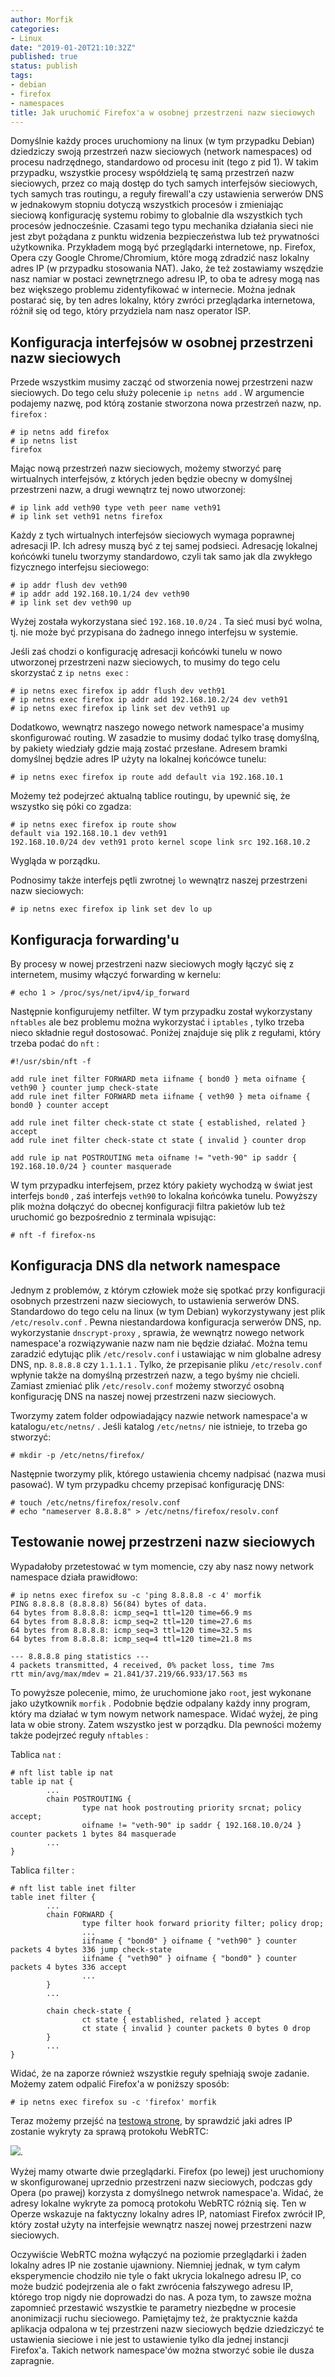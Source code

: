 ```yaml
---
author: Morfik
categories:
- Linux
date: "2019-01-20T21:10:32Z"
published: true
status: publish
tags:
- debian
- firefox
- namespaces
title: Jak uruchomić Firefox'a w osobnej przestrzeni nazw sieciowych
---
```


Domyślnie każdy proces uruchomiony na linux (w tym przypadku Debian) dziedziczy swoją przestrzeń
nazw sieciowych (network namespaces) od procesu nadrzędnego, standardowo od procesu init (tego z
pid 1). W takim przypadku, wszystkie procesy współdzielą tę samą przestrzeń nazw sieciowych, przez
co mają dostęp do tych samych interfejsów sieciowych, tych samych tras routingu, a reguły
firewall'a czy ustawienia serwerów DNS w jednakowym stopniu dotyczą wszystkich procesów i
zmieniając sieciową konfigurację systemu robimy to globalnie dla wszystkich tych procesów
jednocześnie. Czasami tego typu mechanika działania sieci nie jest zbyt pożądana z punktu
widzenia bezpieczeństwa lub też prywatności użytkownika. Przykładem mogą być przeglądarki
internetowe, np. Firefox, Opera czy Google Chrome/Chromium, które mogą zdradzić nasz lokalny adres
IP (w przypadku stosowania NAT). Jako, że też zostawiamy wszędzie nasz namiar w postaci
zewnętrznego adresu IP, to oba te adresy mogą nas bez większego problemu zidentyfikować w
internecie. Można jednak postarać się, by ten adres lokalny, który zwróci przeglądarka
internetowa, różnił się od tego, który przydziela nam nasz operator ISP.

<!--more-->
## Konfiguracja interfejsów w osobnej przestrzeni nazw sieciowych

Przede wszystkim musimy zacząć od stworzenia nowej przestrzeni nazw sieciowych. Do tego celu służy
polecenie `ip netns add` . W argumencie podajemy nazwę, pod którą zostanie stworzona nowa
przestrzeń nazw, np. `firefox` :

    # ip netns add firefox
    # ip netns list
    firefox

Mając nową przestrzeń nazw sieciowych, możemy stworzyć parę wirtualnych interfejsów, z których
jeden będzie obecny w domyślnej przestrzeni nazw, a drugi wewnątrz tej nowo utworzonej:

    # ip link add veth90 type veth peer name veth91
    # ip link set veth91 netns firefox

Każdy z tych wirtualnych interfejsów sieciowych wymaga poprawnej adresacji IP. Ich adresy muszą być
z tej samej podsieci. Adresację lokalnej końcówki tunelu tworzymy standardowo, czyli tak samo jak
dla zwykłego fizycznego interfejsu sieciowego:

    # ip addr flush dev veth90
    # ip addr add 192.168.10.1/24 dev veth90
    # ip link set dev veth90 up

Wyżej została wykorzystana sieć `192.168.10.0/24` . Ta sieć musi być wolna, tj. nie może być
przypisana do żadnego innego interfejsu w systemie.

Jeśli zaś chodzi o konfigurację adresacji końcówki tunelu w nowo utworzonej przestrzeni nazw
sieciowych, to musimy do tego celu skorzystać z `ip netns exec` :

    # ip netns exec firefox ip addr flush dev veth91
    # ip netns exec firefox ip addr add 192.168.10.2/24 dev veth91
    # ip netns exec firefox ip link set dev veth91 up

Dodatkowo, wewnątrz naszego nowego network namespace'a musimy skonfigurować routing. W zasadzie to
musimy dodać tylko trasę domyślną, by pakiety wiedziały gdzie mają zostać przesłane. Adresem bramki
domyślnej będzie adres IP użyty na lokalnej końcówce tunelu:

    # ip netns exec firefox ip route add default via 192.168.10.1

Możemy też podejrzeć aktualną tablice routingu, by upewnić się, że wszystko się póki co zgadza:

    # ip netns exec firefox ip route show
    default via 192.168.10.1 dev veth91
    192.168.10.0/24 dev veth91 proto kernel scope link src 192.168.10.2

Wygląda w porządku.

Podnosimy także interfejs pętli zwrotnej `lo` wewnątrz naszej przestrzeni nazw sieciowych:

    # ip netns exec firefox ip link set dev lo up

## Konfiguracja forwarding'u

By procesy w nowej przestrzeni nazw sieciowych mogły łączyć się z internetem, musimy włączyć
forwarding w kernelu:

    # echo 1 > /proc/sys/net/ipv4/ip_forward

Następnie konfigurujemy netfilter. W tym przypadku został wykorzystany `nftables` ale bez problemu
można wykorzystać i `iptables` , tylko trzeba nieco składnie reguł dostosować. Poniżej znajduje się
plik z regułami, który trzeba podać do `nft` :

    #!/usr/sbin/nft -f

    add rule inet filter FORWARD meta iifname { bond0 } meta oifname { veth90 } counter jump check-state
    add rule inet filter FORWARD meta iifname { veth90 } meta oifname { bond0 } counter accept

    add rule inet filter check-state ct state { established, related } accept
    add rule inet filter check-state ct state { invalid } counter drop

    add rule ip nat POSTROUTING meta oifname != "veth-90" ip saddr { 192.168.10.0/24 } counter masquerade

W tym przypadku interfejsem, przez który pakiety wychodzą w świat jest interfejs `bond0` , zaś
interfejs `veth90` to lokalna końcówka tunelu. Powyższy plik można dołączyć do obecnej konfiguracji
filtra pakietów lub też uruchomić go bezpośrednio z terminala wpisując:

    # nft -f firefox-ns

## Konfiguracja DNS dla network namespace

Jednym z problemów, z którym człowiek może się spotkać przy konfiguracji osobnych przestrzeni nazw
sieciowych, to ustawienia serwerów DNS. Standardowo do tego celu na linux (w tym Debian)
wykorzystywany jest plik `/etc/resolv.conf` . Pewna niestandardowa konfiguracja serwerów DNS, np.
wykorzystanie `dnscrypt-proxy` , sprawia, że wewnątrz nowego network namespace'a rozwiązywanie nazw
nam nie będzie działać. Można temu zaradzić edytując plik `/etc/resolv.conf` i ustawiając w nim
globalne adresy DNS, np. `8.8.8.8` czy `1.1.1.1` . Tylko, że przepisanie pliku `/etc/resolv.conf`
wpłynie także na domyślną przestrzeń nazw, a tego byśmy nie chcieli. Zamiast zmieniać plik
`/etc/resolv.conf` możemy stworzyć osobną konfigurację DNS na naszej nowej przestrzeni nazw
sieciowych.

Tworzymy zatem folder odpowiadający nazwie network namespace'a w katalogu`/etc/netns/` . Jeśli
katalog `/etc/netns/` nie istnieje, to trzeba go stworzyć:

    # mkdir -p /etc/netns/firefox/

Następnie tworzymy plik, którego ustawienia chcemy nadpisać (nazwa musi pasować). W tym przypadku
chcemy przepisać konfigurację DNS:

    # touch /etc/netns/firefox/resolv.conf
    # echo "nameserver 8.8.8.8" > /etc/netns/firefox/resolv.conf

## Testowanie nowej przestrzeni nazw sieciowych

Wypadałoby przetestować w tym momencie, czy aby nasz nowy network namespace działa prawidłowo:

    # ip netns exec firefox su -c 'ping 8.8.8.8 -c 4' morfik
    PING 8.8.8.8 (8.8.8.8) 56(84) bytes of data.
    64 bytes from 8.8.8.8: icmp_seq=1 ttl=120 time=66.9 ms
    64 bytes from 8.8.8.8: icmp_seq=2 ttl=120 time=27.6 ms
    64 bytes from 8.8.8.8: icmp_seq=3 ttl=120 time=32.5 ms
    64 bytes from 8.8.8.8: icmp_seq=4 ttl=120 time=21.8 ms

    --- 8.8.8.8 ping statistics ---
    4 packets transmitted, 4 received, 0% packet loss, time 7ms
    rtt min/avg/max/mdev = 21.841/37.219/66.933/17.563 ms

To powyższe polecenie, mimo, że uruchomione jako `root`, jest wykonane jako użytkownik `morfik` .
Podobnie będzie odpalany każdy inny program, który ma działać w tym nowym network namespace. Widać
wyżej, że ping lata w obie strony. Zatem wszystko jest w porządku. Dla pewności możemy także
podejrzeć reguły `nftables` :

Tablica `nat` :

    # nft list table ip nat
    table ip nat {
            ...
            chain POSTROUTING {
                    type nat hook postrouting priority srcnat; policy accept;
                    oifname != "veth-90" ip saddr { 192.168.10.0/24 } counter packets 1 bytes 84 masquerade
            ...
    }

Tablica `filter` :

    # nft list table inet filter
    table inet filter {
            ...
            chain FORWARD {
                    type filter hook forward priority filter; policy drop;
                    ...
                    iifname { "bond0" } oifname { "veth90" } counter packets 4 bytes 336 jump check-state
                    iifname { "veth90" } oifname { "bond0" } counter packets 4 bytes 336 accept
                    ...
            }
            ...

            chain check-state {
                    ct state { established, related } accept
                    ct state { invalid } counter packets 0 bytes 0 drop
            }
            ...
    }

Widać, że na zaporze również wszystkie reguły spełniają swoje zadanie. Możemy zatem odpalić
Firefox'a w poniższy sposób:

    # ip netns exec firefox su -c 'firefox' morfik

Teraz możemy przejść na [testową stronę](https://browserleaks.com/webrtc), by sprawdzić jaki adres
IP zostanie wykryty za sprawą protokołu WebRTC:

![](/img/2019/01/001-webrtc-firefox-ip-addrs-leak-linux-network-namespace.png#huge).

Wyżej mamy otwarte dwie przeglądarki. Firefox (po lewej) jest uruchomiony w skonfigurowanej
uprzednio przestrzeni nazw sieciowych, podczas gdy Opera (po prawej) korzysta z domyślnego netwrok
namespace'a. Widać, że adresy lokalne wykryte za pomocą protokołu WebRTC różnią się. Ten w Operze
wskazuje na faktyczny lokalny adres IP, natomiast Firefox zwrócił IP, który został użyty na
interfejsie wewnątrz naszej nowej przestrzeni nazw sieciowych.

Oczywiście WebRTC można wyłączyć na poziomie przeglądarki i żaden lokalny adres IP nie zostanie
ujawniony. Niemniej jednak, w tym całym eksperymencie chodziło nie tyle o fakt ukrycia lokalnego
adresu IP, co może budzić podejrzenia ale o fakt zwrócenia fałszywego adresu IP, którego trop nigdy
nie doprowadzi do nas. A poza tym, to zawsze można zapomnieć przestawić wszystkie te parametry
niezbędne w procesie anonimizacji ruchu sieciowego. Pamiętajmy też, że praktycznie każda aplikacja
odpalona w tej przestrzeni nazw sieciowych będzie dziedziczyć te ustawienia sieciowe i nie jest to
ustawienie tylko dla jednej instancji Firefox'a. Takich network namespace'ów można stworzyć sobie
ile dusza zapragnie.
